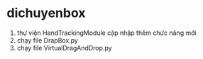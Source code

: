 # dichuyenbox
1. thư viện HandTrackingModule cập nhập thêm chức năng mới
2. chạy file DrapBox.py
3. chạy file VirtualDragAndDrop.py
